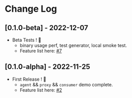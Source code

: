 # Change Log

## [0.1.0-beta] - 2022-12-07

* Beta Tests ! 🎉
    * binary usage perf, test generator, local smoke test.
    * Feature list here: [#7](https://github.com/EluvK/e-metrics-dw/issues/7)

## [0.1.0-alpha] - 2022-11-25

* First Release ! 🎉
    * `agent` && `proxy` && `consumer` demo complete.
    * Feature list here: [#2](https://github.com/EluvK/e-metrics-dw/issues/2)